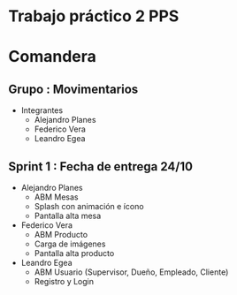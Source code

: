 # Trabajo práctico 2 PPS
# Comandera

## Grupo : Movimentarios

- Integrantes
  - Alejandro Planes
  - Federico Vera
  - Leandro Egea

## Sprint 1 : Fecha de entrega 24/10 

- Alejandro Planes
  - ABM Mesas
  - Splash con animación e ícono
  - Pantalla alta mesa
- Federico Vera
  - ABM Producto
  - Carga de imágenes
  - Pantalla alta producto
- Leandro Egea
  - ABM Usuario (Supervisor, Dueño, Empleado, Cliente)
  - Registro y Login




